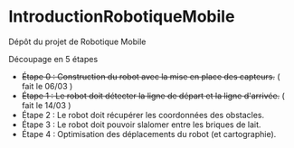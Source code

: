 # IntroductionRobotiqueMobile
Dépôt du projet de Robotique Mobile

Découpage en 5 étapes
<ul>
  <li> <strike>Étape 0 : Construction du robot avec la mise en place des capteurs.</strike> ( fait le 06/03 )</li>
  <li> <strike>Étape 1 : Le robot doit détecter la ligne de départ et la ligne d'arrivée.</strike> ( fait le 14/03 ) </li>
  <li> Étape 2 : Le robot doit récupérer les coordonnées des obstacles. </li>
  <li> Étape 3 :  Le robot doit pouvoir slalomer entre les briques de lait. </li>
  <li> Étape 4 : Optimisation des déplacements du robot (et cartographie). </li>
</ul> 
